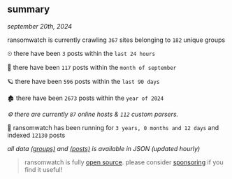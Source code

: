 
## summary
_september 20th, 2024_

ransomwatch is currently crawling `367` sites belonging to `182` unique groups

⏲ there have been `3` posts within the `last 24 hours`

🦈 there have been `117` posts within the `month of september`

🪐 there have been `596` posts within the `last 90 days`

🏚 there have been `2673` posts within the `year of 2024`

_⚙️ there are currently `87` online hosts & `112` custom parsers._

🦕 ransomwatch has been running for `3 years, 0 months and 12 days` and indexed `12130` posts

_all data  [(groups)](http://ransomwhat.telemetry.ltd/groups) and [(posts)](http://ransomwhat.telemetry.ltd/posts) is available in JSON (updated hourly)_

> ransomwatch is fully [open source](https://github.com/joshhighet/ransomwatch#ransomwatch--). please consider [sponsoring](https://github.com/sponsors/joshhighet) if you find it useful!
